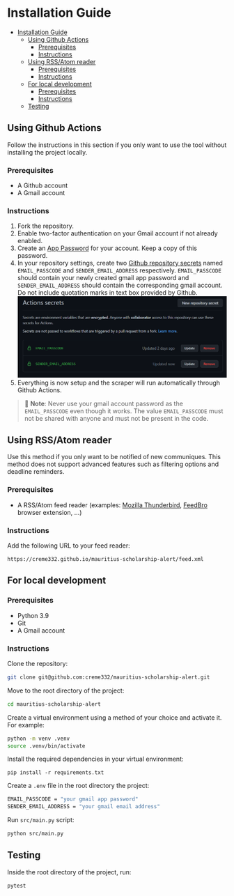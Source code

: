 # Installation Guide
- [Installation Guide](#installation-guide)
  - [Using Github Actions](#using-github-actions)
    - [Prerequisites](#prerequisites)
    - [Instructions](#instructions)
  - [Using RSS/Atom reader](#using-rssatom-reader)
    - [Prerequisites](#prerequisites-1)
    - [Instructions](#instructions-1)
  - [For local development](#for-local-development)
    - [Prerequisites](#prerequisites-2)
    - [Instructions](#instructions-2)
  - [Testing](#testing)

## Using Github Actions
Follow the instructions in this section if you only want to use the tool without installing the project locally. 

### Prerequisites
- A Github account
- A Gmail account

### Instructions
1. Fork the repository.
1. Enable two-factor authentication on your Gmail account if not already enabled.
2. Create an [App Password](https://itsupport.umd.edu/itsupport/?id=kb_article_view&sysparm_article=KB0015112&sys_kb_id=76433076dbdf8c904cb035623996194b&spa=1) for your account. Keep a copy of this password.
3. In your repository settings, create two [Github repository secrets](https://docs.github.com/en/actions/security-guides/encrypted-secrets) named  `EMAIL_PASSCODE` and `SENDER_EMAIL_ADDRESS` respectively. `EMAIL_PASSCODE` should contain your newly created gmail app password and `SENDER_EMAIL_ADDRESS` should contain the corresponding gmail account. Do not include quotation marks in text box provided by Github.
    ![github secret image](../assets/githubsecret.png)
4. Everything is now setup and the scraper will run automatically through Github Actions.
> 🔴 **Note**: Never use your gmail account password as the `EMAIL_PASSCODE` even though it works. The value `EMAIL_PASSCODE` must not be shared with anyone and must not be present in the code.

## Using RSS/Atom reader
Use this method if you only want to be notified of new communiques. This method
does not support advanced features such as filtering options and deadline reminders.

### Prerequisites
- A RSS/Atom feed reader (examples: [Mozilla Thunderbird](https://blog.thunderbird.net/2022/05/thunderbird-rss-feeds-guide-favorite-content-to-the-inbox/), [FeedBro](https://chromewebstore.google.com/detail/feedbro/mefgmmbdailogpfhfblcnnjfmnpnmdfa) browser extension, ...)
### Instructions
Add the following URL to your feed reader:
```
https://creme332.github.io/mauritius-scholarship-alert/feed.xml
```
## For local development
### Prerequisites
- Python 3.9
- Git
- A Gmail account

### Instructions
Clone the repository:
  ```bash
  git clone git@github.com:creme332/mauritius-scholarship-alert.git
  ```

Move to the root directory of the project:
 ```bash
 cd mauritius-scholarship-alert
 ```

Create a virtual environment using a method of your choice and activate it. For example:
```bash
python -m venv .venv
source .venv/bin/activate
```

Install the required dependencies in your virtual environment:
 ```
 pip install -r requirements.txt
 ```
Create a `.env` file in the root directory the project:
 ```bash
 EMAIL_PASSCODE = "your gmail app password"
 SENDER_EMAIL_ADDRESS = "your gmail email address"
 ```
Run `src/main.py` script:
```bash
python src/main.py
```

## Testing
Inside the root directory of the project, run:
```
pytest
```